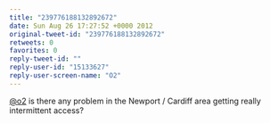 ```yaml
---
title: "239776188132892672"
date: Sun Aug 26 17:27:52 +0000 2012
original-tweet-id: "239776188132892672"
retweets: 0
favorites: 0
reply-tweet-id: ""
reply-user-id: "15133627"
reply-user-screen-name: "O2"
---
```

<a href="https://twitter.com/o2">@o2</a> is there any problem in the Newport / Cardiff area getting really intermittent access?
